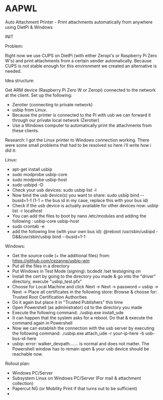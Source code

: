 # AAPWL
Auto Attachment Printer - Print attachments automatically from anywhere using DietPi &amp; Windows


INIT

Problem:

Right now we use CUPS on DietPi (with either Zeropi's or Raspberry Pi Zero W's) and print attachments from a certain sender automatically.
Because CUPS is not stable enough for this environment we created an alternative is needed.

Idea structure:

Get ARM device (Raspberry Pi Zero W or Zeropi) connected to the network at the client.
Set up the following:
- Zerotier (connecting to private network)
- usbip from Linux.
- Because the printer is connected to the Pi with usb we can forward it through our private local network (Zerotier)
- Use a Windows computer to automatically print the attachments from these clients.

Research:
I got the Linux printer to Windows connection working.
There were some small problems that had to be resolved so here i'll write how i did it:

Linux:
- apt-get install usbip
- sudo modprobe usbip-core
- sudo modprobe usbip-host
- sudo usbipd -D
- Check your usb devices: sudo usbip list -l
- Now bind the usb device(s) you want to share: sudo usbip bind --busid=1-1 (1-1 = the bus id in my case, replace this with your bus id)
- Check if the usb device is actually available for other devices now: usbip list -r localhost
- You can add the files to boot by nano /etc/modules and adding the following : 
usbip-core 
usbip-host
- sudo crontab -e
- add the following line (with your own bus id): @reboot  /usr/sbin/usbipd -D&&/usr/sbin/usbip bind --busid=1-1

Windows:
- Get the source code (+ the additional files) from: https://github.com/cezanne/usbip-win
- Put all the files in a directory
- Put Windows in Test Mode (signing): bcdedit /set testsigning on
- Install the cert by going to the directory you made & go into the "driver" directory, execute "usbip_test.pfx"
- Choose for Local Machine and click Next -> Next -> password = usbip -> Next -> Place all certificates in the following store: Browse & choose for: Trusted Root Certification Authorities
- Do it again but place it in "Trusted Publishers" this time
- Open Powershell (as administrator) cd to the directory you made
- Execute the following command: ./usbip.exe install_ude
- It can happen that the system asks for a reboot. Do that & execute the command again in Powershell
- Now we can establish the connection with the usb server by executing the following command: ./usbip.exe attach_ude -r your-ip-here -b usb-bus-id-here
- usbip: error: walker_devpath....... is normal and does not matter. The Powershell window has to remain open & your usb device should be reachable now.


Rollout plan:
- Windows PC/Server
- Subsystem Linux on Windows PC/Server (For mail & attachment collection)
- Papercut NG (or Mobility Print if that turns out to be sufficient)
- 


